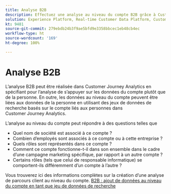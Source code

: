 ```yaml
---
title: Analyse B2B
description: Effectuez une analyse au niveau du compte B2B grâce à Customer Journey Analytics.
solution: Experience Platform, Real-time Customer Data Platform, Customer Journey Analytics
kt: 9481
source-git-commit: 279ebdb24b3f9ae5bfd9e3358bbcec1eb48cb4ec
workflow-type: ht
source-wordcount: '169'
ht-degree: 100%

---
```


# Analyse B2B

L’analyse B2B peut être réalisée dans Customer Journey Analytics en spécifiant pour l’analyse de s’appuyer sur les données du compte plutôt que de la personne. En outre, les données au niveau du compte peuvent être liées aux données de la personne en utilisant des jeux de données de recherche basés sur le compte liés aux personnes dans Customer Journey Analytics.

L’analyse au niveau du compte peut répondre à des questions telles que

* Quel nom de société est associé à ce compte ?
* Combien d’employés sont associés à ce compte ou à cette entreprise ?
* Quels rôles sont représentés dans ce compte ?
* Comment ce compte fonctionne-t-il dans son ensemble dans le cadre d’une campagne marketing spécifique, par rapport à un autre compte ?
* Certains rôles (tels que celui de responsable informatique) se comportent-ils différemment d’un compte à l’autre ?

Vous trouverez ici des informations complètes sur la création d’une analyse de parcours client au niveau du compte. [B2B : ajout de données au niveau du compte en tant que jeu de données de recherche](https://experienceleague.adobe.com/docs/analytics-platform/using/cja-usecases/b2b.html?lang=fr)
